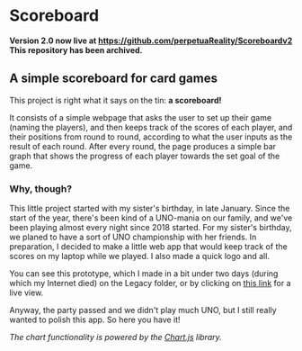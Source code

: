 # Scoreboard
**Version 2.0 now live at https://github.com/perpetuaReality/Scoreboardv2 This repository has been archived.**
## A simple scoreboard for card games

This project is right what it says on the tin: **a scoreboard!**

It consists of a simple webpage that asks the user to set up their game (naming the players), and then keeps track of the scores of each player, and their positions from round to round, according to what the user inputs as the result of each round. After every round, the page produces a simple bar graph that shows the progress of each player towards the set goal of the game.

### Why, though?

This little project started with my sister's birthday, in late January. Since the start of the year, there's been kind of a UNO-mania on our family, and we've been playing almost every night since 2018 started. For my sister's birthday, we planed to have a sort of UNO championship with her friends. In preparation, I decided to make a little web app that would keep track of the scores on my laptop while we played. I also made a quick logo and all.

You can see this prototype, which I made in a bit under two days (during which my Internet died) on the Legacy folder, or by clicking on [this link](https://perpetuareality.github.io/Scoreboard/Legacy/) for a live view.

Anyway, the party passed and we didn't play much UNO, but I still really wanted to polish this app. So here you have it!

*The chart functionality is powered by the [Chart.js](http://www.chartjs.org) library.*
